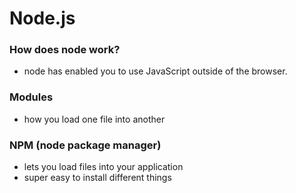 # Node.js

### How does node work?
- node has enabled you to use JavaScript outside of the browser.

### Modules 
- how you load one file into another

### NPM (node package manager)
- lets you load files into your application
- super easy to install different things